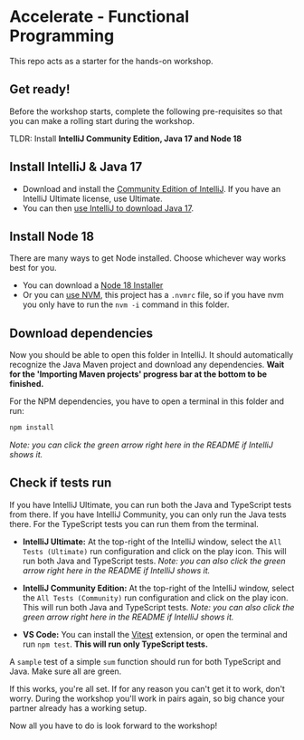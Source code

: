 # Accelerate - Functional Programming

This repo acts as a starter for the hands-on workshop.

## Get ready!

Before the workshop starts, complete the following pre-requisites so that you can make a rolling start during the workshop.

TLDR: Install **IntelliJ Community Edition, Java 17 and Node 18**

## Install IntelliJ & Java 17

- Download and install the [Community Edition of IntelliJ](https://www.jetbrains.com/idea/download/). If you have an IntelliJ Ultimate license, use Ultimate.
- You can then [use IntelliJ to download Java 17](https://www.jetbrains.com/idea/guide/tips/download-jdk/).

## Install Node 18

There are many ways to get Node installed. Choose whichever way works best for you.

- You can download a [Node 18 Installer](https://nodejs.org/en/download)
- Or you can [use NVM](https://github.com/nvm-sh/nvm#installation-and-update), this project has a `.nvmrc` file, so if you have nvm you only have to run the `nvm -i` command in this folder.

## Download dependencies

Now you should be able to open this folder in IntelliJ. It should automatically recognize the Java Maven project and download any dependencies. **Wait for the 'Importing Maven projects' progress bar at the bottom to be finished.**

For the NPM dependencies, you have to open a terminal in this folder and run:

```bash
npm install
```

_Note: you can click the green arrow right here in the README if IntelliJ shows it._

## Check if tests run

If you have IntelliJ Ultimate, you can run both the Java and TypeScript tests from there. If you have IntelliJ Community, you can only run the Java tests there. For the TypeScript tests you can run them from the terminal.

- **IntelliJ Ultimate:** At the top-right of the IntelliJ window, select the `All Tests (Ultimate)` run configuration and click on the play icon. This will run both Java and TypeScript tests. _Note: you can also click the green arrow right here in the README if IntelliJ shows it._

- **IntelliJ Community Edition:** At the top-right of the IntelliJ window, select the `All Tests (Community)` run configuration and click on the play icon. This will run both Java and TypeScript tests. _Note: you can also click the green arrow right here in the README if IntelliJ shows it._

- **VS Code:** You can install the [Vitest](https://marketplace.visualstudio.com/items?itemName=ZixuanChen.vitest-explorer) extension, or open the terminal and run `npm test`. **This will run only TypeScript tests.**

A `sample` test of a simple `sum` function should run for both TypeScript and Java. Make sure all are green.

If this works, you're all set. If for any reason you can't get it to work, don't worry. During the workshop you'll work in pairs again, so big chance your partner already has a working setup.

Now all you have to do is look forward to the workshop!